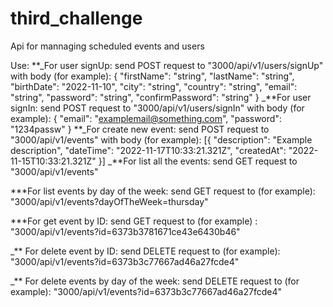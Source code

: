 # third_challenge

Api for mannaging scheduled events and users

Use:
**_For user signUp:
send POST request to "3000/api/v1/users/signUp"
with body (for example):
{
"firstName": "string",
"lastName": "string",
"birthDate": "2022-11-10",
"city": "string",
"country": "string",
"email": "string",
"password": "string",
"confirmPassword": "string"
}
_**For user signIn:
send POST request to "3000/api/v1/users/signIn"
with body (for example):
{
"email": "examplemail@something.com",
"password": "1234passw"
}
**_For create new event:
send POST request to "3000/api/v1/events"
with body (for example):
[{
"description": "Example description",
"dateTime": "2022-11-17T10:33:21.321Z",
"createdAt": "2022-11-15T10:33:21.321Z"
}]
_**For list all the events:
send GET request to "3000/api/v1/events"

\*\*\*For list events by day of the week:
send GET request to (for example): "3000/api/v1/events?dayOfTheWeek=thursday"

\*\*\*For get event by ID:
send GET request to (for example) : "3000/api/v1/events?id=6373b3781671ce43e6430b46"

\_\*\* For delete event by ID:
send DELETE request to (for example): "3000/api/v1/events?id=6373b3c77667ad46a27fcde4"

\_\*\* For delete events by day of the week:
send DELETE request to (for example): "3000/api/v1/events?id=6373b3c77667ad46a27fcde4"

